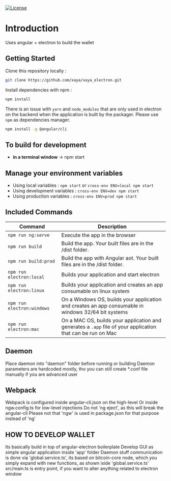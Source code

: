 [![License](http://img.shields.io/badge/Licence-MIT-brightgreen.svg)](LICENSE.md)

# Introduction

Uses angular + electron to build the wallet


## Getting Started

Clone this repository locally :

``` bash
git clone https://github.com/xaya/xaya_electron.git
```

Install dependencies with npm :

``` bash
npm install
```

There is an issue with `yarn` and `node_modules` that are only used in electron on the backend when the application is built by the packager. Please use `npm` as dependencies manager.

``` bash
npm install -g @angular/cli
```

## To build for development

- **in a terminal window** -> npm start  

## Manage your environment variables

- Using local variables :  `npm start` or `cross-env ENV=local npm start`
- Using development variables :  `cross-env ENV=dev npm start`
- Using production variables  :  `cross-env ENV=prod npm start`

## Included Commands

|Command|Description|
|--|--|
|`npm run ng:serve`| Execute the app in the browser |
|`npm run build`| Build the app. Your built files are in the /dist folder. |
|`npm run build:prod`| Build the app with Angular aot. Your built files are in the /dist folder. |
|`npm run electron:local`| Builds your application and start electron
|`npm run electron:linux`| Builds your application and creates an app consumable on linux system |
|`npm run electron:windows`| On a Windows OS, builds your application and creates an app consumable in windows 32/64 bit systems |
|`npm run electron:mac`|  On a MAC OS, builds your application and generates a `.app` file of your application that can be run on Mac |


## Daemon

Place daemon into "daemon" folder before running or building
Daemon parameters are hardcoded mostly, tho you can still create *.conf file manually if you are advanced user

## Webpack

Webpack is configured inside angular-cli.json on the high-level
Or inside ngw.config.ts for low-level injections
Do not 'ng eject', as this will break the angular-cli
Please not that 'ngw' is used in package.json for that purpose instead of 'ng'

## HOW TO DEVELOP WALLET
Its basically build in top of angular-electron boilerplate
Develop GUI as simple angular application inside 'app' folder
Daemon stuff communication is done via 'global.service.ts', its based on
bitcoin-core node, which you simply expand with new functions, as shown iside 'global.service.ts'
src/main.ts is entry point, if you want to alter anything related to electron window